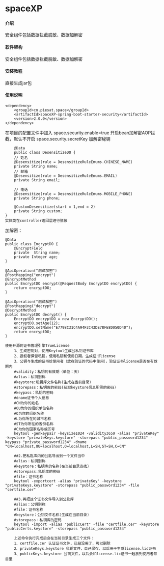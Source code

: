 # spaceXP

#### 介绍
安全组件包括数据拦截脱敏、数据加解密

#### 软件架构
安全组件包括数据拦截脱敏、数据加解密

#### 安装教程
直接生成jar包
#### 使用说明
    <dependency>
        <groupId>cn.piesat.space</groupId>
        <artifactId>spaceXP-spring-boot-starter-security</artifactId>
        <version>2.0.0</version>
    </dependency>

在项目的配置文件中加入
space.security.enable=true 开启bean加解密AOP拦截，默认不开启
space.security.secretKey 加解密秘钥

        @Data
        public class DesensitizeDO {
        // 姓名
        @Desensitize(rule = DesensitizeRuleEnums.CHINESE_NAME)
        private String name; 
        // 邮箱
        @Desensitize(rule = DesensitizeRuleEnums.EMAIL)
        private String email;
        
        // 电话
        @Desensitize(rule = DesensitizeRuleEnums.MOBILE_PHONE)
        private String phone;
    
        @CustomDesensitize(start = 1,end = 2)
        private String custom;
    }
    实体类在controller返回层进行脱敏

加解密：

    @Data
    public class EncryptDO {
        @EncryptField
        private  String name;
        private Integer age;
    }
    
    @ApiOperation("测试加密")
    @PostMapping("encrypt")
    @EncryptMethod
    public EncryptDO encrypt(@RequestBody EncryptDO encryptDO) {
        return encryptDO;
    }

    @ApiOperation("测试解密")
    @PostMapping("decrypt")
    @DecryptMethod
    public EncryptDO decrypt() {
        EncryptDO encryptDO = new EncryptDO();
        encryptDO.setAge(12);
        encryptDO.setName("E7798C31C4A94F2C43DE78FE8D050D40");
        return encryptDO;
    }

    使用开源的证书管理引擎TrueLicense
        1、生成密钥对，使用Keytool生成公私钥证书库
        2、授权者保留私钥，使用私钥和使用日期，生成证书license
        3、公钥与生成的证书给使用者（放在验证的代码中使用），验证证书license是否在有效期内
        #validity：私钥的有效期（单位：天）
        #alias：私钥别称
        #keystore:私钥库文件名称(生成在当前目录)
        #storepass：私钥库的密码(获取keystore信息所需的密码)
        #keypass：私钥的密码
        #dname证书个人信息
        #CN为你的姓名
        #OU为你的组织单位名称
        #O为你的组织名称
        #L为你所在的城市名称
        #ST为你所在的省份名称
        #C为你的国家名称或区号
        keytool -genkeypair -keysize1024 -validity3650 -alias "privateKey" -keystore "privateKeys.keystore" -storepass "public_password1234" -keypass "private_password1234" -dname "CN=localhost,OU=localhost,O=localhost,L=SH,ST=SH,C=CN"
        
        ##2.把私匙库内的公匙导出到一个文件当中
        #alias：私钥别称
        #keystore：私钥库的名称(在当前目录查找)
        #storepass:私钥库的密码
        #file：证书名称
        keytool -exportcert -alias "privateKey" -keystore "privateKeys.keystore" -storepass "public_password1234" -file "certfile.cer"
        
        ##3.再把这个证书文件导入到公匙库
        #alias：公钥别称
        #file：证书名称
        #keystore：公钥文件名称(生成在当前目录)
        #storepass：私钥库的密码
        keytool -import -alias "publicCert" -file "certfile.cer" -keystore "publicCerts.keystore" -storepass "public_password1234"  

        上述命令执行完成后会在当前目录生成三个文件：
        1、certfile.cer 认证证书文件，已经没用了，可以删除
        2、privateKeys.keystore 私钥文件，自己保存，以后用于生成license.lic证书
        3、publicKeys.keystore 公钥文件，以后会和license.lic证书一起放到使用者项目里